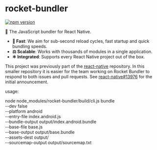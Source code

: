 # rocket-bundler

[![npm version](https://badge.fury.io/js/rocket-bundler.svg)](http://badge.fury.io/js/rocket-bundler)

🚀 The JavaScript bundler for React Native.

- **🚅 Fast**: We aim for sub-second reload cycles, fast startup and quick bundling speeds.
- **⚖️ Scalable**: Works with thousands of modules in a single application.
- **⚛️ Integrated**: Supports every React Native project out of the box.

This project was previously part of the [react-native](https://github.com/facebook/react-native) repository. In this smaller repository it is easier for the team working on Rocket Bundler to respond to both issues and pull requests. See [react-native#13976](https://github.com/facebook/react-native/issues/13976) for the initial announcement.

usage: 

node node_modules/rocket-bundler/build/cli.js bundle \
	--dev false \
	--platform android \
	--entry-file index.android.js \
	--bundle-output output/index.android.bundle \
	--base-file base.js \
	--base-output output/base.bundle \
	--assets-dest output/ \
	--sourcemap-output output/sourcemap.txt
